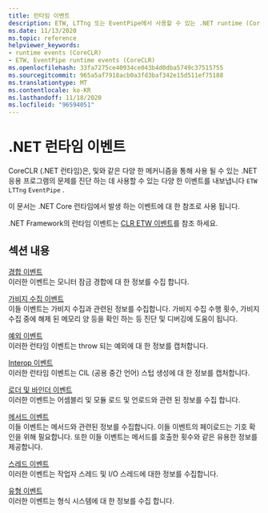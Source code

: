 ```yaml
---
title: 런타임 이벤트
description: ETW, LTTng 또는 EventPipe에서 사용할 수 있는 .NET runtime (CoreCLR)에서 내보낸 진단 이벤트를 검토 합니다.
ms.date: 11/13/2020
ms.topic: reference
helpviewer_keywords:
- runtime events (CoreCLR)
- ETW, EventPipe runtime events (CoreCLR)
ms.openlocfilehash: 33fa7275ce40934ce043b4d0dba5749c37515755
ms.sourcegitcommit: 965a5af7918acb0a3fd3baf342e15d511ef75188
ms.translationtype: MT
ms.contentlocale: ko-KR
ms.lasthandoff: 11/18/2020
ms.locfileid: "96594051"
---
```

# <a name="net-runtime-events"></a>.NET 런타임 이벤트

CoreCLR (.NET 런타임)은, 및와 같은 다양 한 메커니즘을 통해 사용 될 수 있는 .NET 응용 프로그램의 문제를 진단 하는 데 사용할 수 있는 다양 한 이벤트를 내보냅니다 `ETW` `LTTng` `EventPipe` .

이 문서는 .NET Core 런타임에서 발생 하는 이벤트에 대 한 참조로 사용 됩니다.

.NET Framework의 런타임 이벤트는 [CLR ETW 이벤트](../../framework/performance/clr-etw-events.md)를 참조 하세요.

## <a name="in-this-section"></a>섹션 내용

[경합 이벤트](runtime-contention-events.md)\
이러한 이벤트는 모니터 잠금 경합에 대 한 정보를 수집 합니다.

[가비지 수집 이벤트](runtime-garbage-collection-events.md)\
이들 이벤트는 가비지 수집과 관련된 정보를 수집합니다. 가비지 수집 수행 횟수, 가비지 수집 중에 해제 된 메모리 양 등을 확인 하는 등 진단 및 디버깅에 도움이 됩니다.

[예외 이벤트](runtime-exception-events.md)\
이러한 런타임 이벤트는 throw 되는 예외에 대 한 정보를 캡처합니다.

[Interop 이벤트](runtime-interop-events.md)\
이러한 런타임 이벤트는 CIL (공용 중간 언어) 스텁 생성에 대 한 정보를 캡처합니다.

[로더 및 바인더 이벤트](runtime-loader-binder-events.md)\
이러한 이벤트는 어셈블리 및 모듈 로드 및 언로드와 관련 된 정보를 수집 합니다.

[메서드 이벤트](runtime-method-events.md)\
이들 이벤트는 메서드와 관련된 정보를 수집합니다. 이들 이벤트의 페이로드는 기호 확인을 위해 필요합니다. 또한 이들 이벤트는 메서드를 호출한 횟수와 같은 유용한 정보를 제공합니다.

[스레드 이벤트](runtime-thread-events.md)\
이러한 이벤트는 작업자 스레드 및 I/O 스레드에 대한 정보를 수집합니다.

[유형 이벤트](runtime-type-events.md)\
이러한 이벤트는 형식 시스템에 대 한 정보를 수집 합니다.
